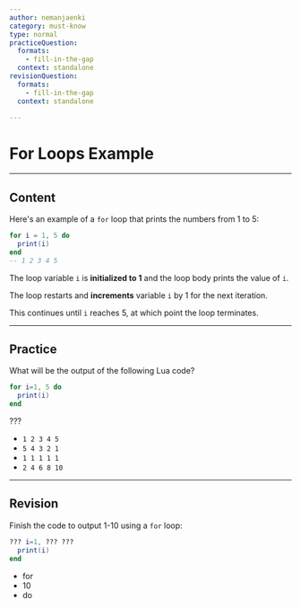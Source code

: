 ```yaml
---
author: nemanjaenki
category: must-know
type: normal
practiceQuestion:
  formats:
    - fill-in-the-gap
  context: standalone
revisionQuestion:
  formats:
    - fill-in-the-gap
  context: standalone

---
```


# For Loops Example

---
## Content

Here's an example of a `for` loop that prints the numbers from 1 to 5:
```lua
for i = 1, 5 do
  print(i)
end
-- 1 2 3 4 5
```

The loop variable `i` is **initialized to 1** and the loop body prints the value of `i`.

The loop restarts and **increments** variable `i` by 1 for the next iteration. 

This continues until `i` reaches 5, at which point the loop terminates.


---

## Practice

What will be the output of the following Lua code?
```lua
for i=1, 5 do
  print(i)
end
```

???

- `1 2 3 4 5`
- `5 4 3 2 1`
- `1 1 1 1 1`
- `2 4 6 8 10`

---

## Revision

Finish the code to output 1-10 using a `for` loop:
```lua
??? i=1, ??? ???
  print(i)
end
```

- for
- 10
- do
